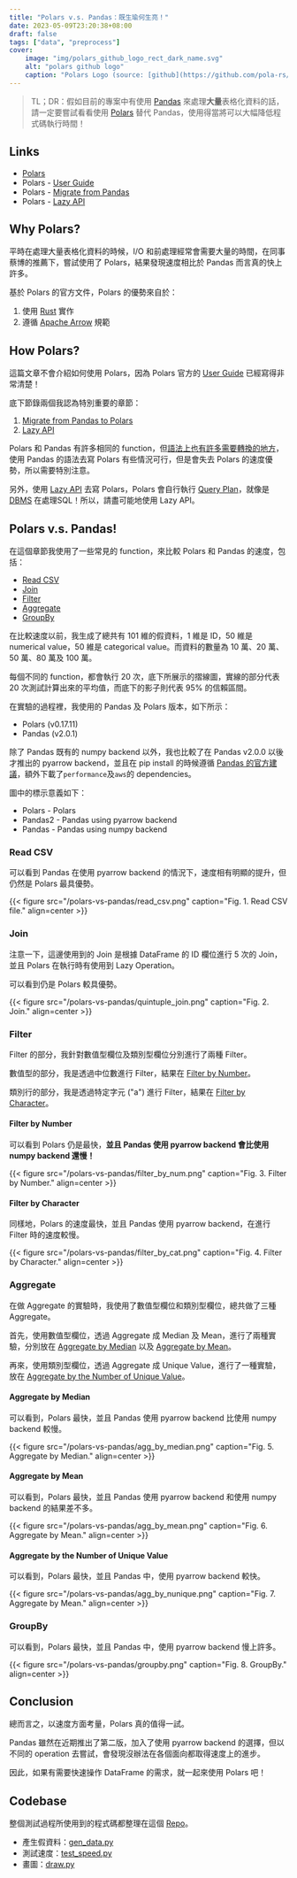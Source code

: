 ```yaml
---
title: "Polars v.s. Pandas：既生瑜何生亮！"
date: 2023-05-09T23:20:38+08:00
draft: false
tags: ["data", "preprocess"]
cover:
    image: "img/polars_github_logo_rect_dark_name.svg"
    alt: "polars github logo"
    caption: "Polars Logo (source: [github](https://github.com/pola-rs/polars))"
---
```


> TL；DR：假如目前的專案中有使用 [Pandas](https://pandas.pydata.org/) 來處理**大量**表格化資料的話，請一定要嘗試看看使用 [Polars](https://www.pola.rs/) 替代 Pandas，使用得當將可以大幅降低程式碼執行時間！

## Links

- [Polars](https://www.pola.rs/)
- Polars - [User Guide](https://pola-rs.github.io/polars-book/user-guide/)
- Polars - [Migrate from Pandas](https://pola-rs.github.io/polars-book/user-guide/migration/pandas/)
- Polars - [Lazy API](https://pola-rs.github.io/polars-book/user-guide/lazy/using/)

## Why Polars?

平時在處理大量表格化資料的時候，I/O 和前處理經常會需要大量的時間，在同事蔡博的推薦下，嘗試使用了 Polars，結果發現速度相比於 Pandas 而言真的快上許多。

基於 Polars 的官方文件，Polars 的優勢來自於：

1. 使用 [Rust](https://www.rust-lang.org/) 實作
2. 遵循 [Apache Arrow](https://arrow.apache.org/) 規範


## How Polars?

這篇文章不會介紹如何使用 Polars，因為 Polars 官方的 [User Guide](https://pola-rs.github.io/polars-book/user-guide/) 已經寫得非常清楚！

底下節錄兩個我認為特別重要的章節：

1. [Migrate from Pandas to Polars](https://pola-rs.github.io/polars-book/user-guide/migration/pandas/)
2. [Lazy API](https://pola-rs.github.io/polars-book/user-guide/lazy/using/)

Polars 和 Pandas 有許多相同的 function，但[語法上也有許多需要轉換的地方](https://pola-rs.github.io/polars-book/user-guide/migration/pandas/#key-syntax-differences)，使用 Pandas 的語法去寫 Polars 有些情況可行，但是會失去 Polars 的速度優勢，所以需要特別注意。

另外，使用 [Lazy API](https://pola-rs.github.io/polars-book/user-guide/lazy/using/) 去寫 Polars，Polars 會自行執行 [Query Plan](https://pola-rs.github.io/polars-book/user-guide/lazy/query_plan/#graphviz-visualization)，就像是 [DBMS](https://en.wikipedia.org/wiki/Database#Database_management_system) 在處理SQL！所以，請盡可能地使用 Lazy API。

## Polars v.s. Pandas!

在這個章節我使用了一些常見的 function，來比較 Polars 和 Pandas 的速度，包括：

- [Read CSV](#read-csv)
- [Join](#join)
- [Filter](#filter)
- [Aggregate](#aggregate)
- [GroupBy](#groupby)

在比較速度以前，我生成了總共有 101 維的假資料，1 維是 ID，50 維是 numerical value，50 維是 categorical value。而資料的數量為 10 萬、20 萬、50 萬、80 萬及 100 萬。

每個不同的 function，都會執行 20 次，底下所展示的摺線圖，實線的部分代表 20 次測試計算出來的平均值，而底下的影子則代表 95% 的信賴區間。

在實驗的過程裡，我使用的 Pandas 及 Polars 版本，如下所示：

- Polars (v0.17.11)
- Pandas (v2.0.1)

除了 Pandas 既有的 numpy backend 以外，我也比較了在 Pandas v2.0.0 以後才推出的 pyarrow backend，並且在 pip install 的時候遵循 [Pandas 的官方建議](https://pandas.pydata.org/docs/dev/whatsnew/v2.0.0.html)，額外下載了`performance`及`aws`的 dependencies。

圖中的標示意義如下：

- Polars - Polars
- Pandas2 - Pandas using pyarrow backend
- Pandas - Pandas using numpy backend


### Read CSV

可以看到 Pandas 在使用 pyarrow backend 的情況下，速度相有明顯的提升，但仍然是 Polars 最具優勢。

{{< figure src="/polars-vs-pandas/read_csv.png" caption="Fig. 1. Read CSV file." align=center >}}

### Join

注意一下，這邊使用到的 Join 是根據 DataFrame 的 ID 欄位進行 5 次的 Join，並且 Polars 在執行時有使用到 Lazy Operation。

可以看到仍是 Polars 較具優勢。

{{< figure src="/polars-vs-pandas/quintuple_join.png" caption="Fig. 2. Join." align=center >}}

### Filter

Filter 的部分，我針對數值型欄位及類別型欄位分別進行了兩種 Filter。

數值型的部分，我是透過中位數進行 Filter，結果在 [Filter by Number](#filter-by-number)。

類別行的部分，我是透過特定字元 ("a") 進行 Filter，結果在 [Filter by Character](#filter-by-character)。

#### Filter by Number

可以看到 Polars 仍是最快，**並且 Pandas 使用 pyarrow backend 會比使用 numpy backend 還慢！**

{{< figure src="/polars-vs-pandas/filter_by_num.png" caption="Fig. 3. Filter by Number." align=center >}}

#### Filter by Character

同樣地，Polars 的速度最快，並且 Pandas 使用 pyarrow backend，在進行 Filter 時的速度較慢。

{{< figure src="/polars-vs-pandas/filter_by_cat.png" caption="Fig. 4. Filter by Character." align=center >}}

### Aggregate

在做 Aggregate 的實驗時，我使用了數值型欄位和類別型欄位，總共做了三種 Aggregate。

首先，使用數值型欄位，透過 Aggregate 成 Median 及 Mean，進行了兩種實驗，分別放在 [Aggregate by Median](#aggregate-by-median) 以及 [Aggregate by Mean](#aggregate-by-mean)。

再來，使用類別型欄位，透過 Aggregate 成 Unique Value，進行了一種實驗，放在 [Aggregate by the Number of Unique Value](#aggregate-by-the-number-of-unique-value)。

#### Aggregate by Median

可以看到，Polars 最快，並且 Pandas 使用 pyarrow backend 比使用 numpy backend 較慢。

{{< figure src="/polars-vs-pandas/agg_by_median.png" caption="Fig. 5. Aggregate by Median." align=center >}}

#### Aggregate by Mean

可以看到，Polars 最快，並且 Pandas 使用 pyarrow backend 和使用 numpy backend 的結果差不多。

{{< figure src="/polars-vs-pandas/agg_by_mean.png" caption="Fig. 6. Aggregate by Mean." align=center >}}

#### Aggregate by the Number of Unique Value

可以看到，Polars 最快，並且 Pandas 中，使用 pyarrow backend 較快。

{{< figure src="/polars-vs-pandas/agg_by_nunique.png" caption="Fig. 7. Aggregate by Mean." align=center >}}

### GroupBy

可以看到，Polars 最快，並且 Pandas 中，使用 pyarrow backend 慢上許多。

{{< figure src="/polars-vs-pandas/groupby.png" caption="Fig. 8. GroupBy." align=center >}}

## Conclusion

總而言之，以速度方面考量，Polars 真的值得一試。

Pandas 雖然在近期推出了第二版，加入了使用 pyarrow backend 的選擇，但以不同的 operation 去嘗試，會發現沒辦法在各個面向都取得速度上的進步。

因此，如果有需要快速操作 DataFrame 的需求，就一起來使用 Polars 吧！

## Codebase

整個測試過程所使用到的程式碼都整理在這個 [Repo](https://github.com/u10000129/polars-vs-pandas)。

- 產生假資料：[gen_data.py](https://github.com/u10000129/polars-vs-pandas/blob/main/gen_data.py)
- 測試速度：[test_speed.py](https://github.com/u10000129/polars-vs-pandas/blob/main/test_speed.py)
- 畫圖：[draw.py](https://github.com/u10000129/polars-vs-pandas/blob/main/draw.py)